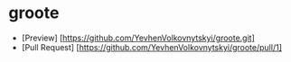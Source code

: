 # groote
 - [Preview] [https://github.com/YevhenVolkovnytskyi/groote.git]
- [Pull Request] [https://github.com/YevhenVolkovnytskyi/groote/pull/1]